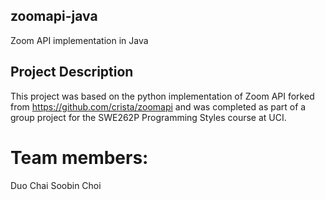 ## zoomapi-java
Zoom API implementation in Java

## Project Description
This project was based on the python implementation of Zoom API forked from https://github.com/crista/zoomapi and was completed as part of a group project for the SWE262P Programming Styles course at UCI. 

# Team members:
Duo Chai
Soobin Choi

